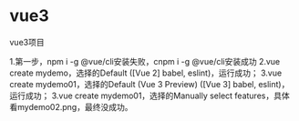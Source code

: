 # vue3
vue3项目

1.第一步，npm i -g @vue/cli安装失败，cnpm i -g @vue/cli安装成功
2.vue create mydemo，选择的Default ([Vue 2] babel, eslint)，运行成功；
3.vue create mydemo01，选择的Default (Vue 3 Preview) ([Vue 3] babel, eslint)，运行成功；
3.vue create mydemo01，选择的Manually select features，具体看mydemo02.png，最终没成功。
